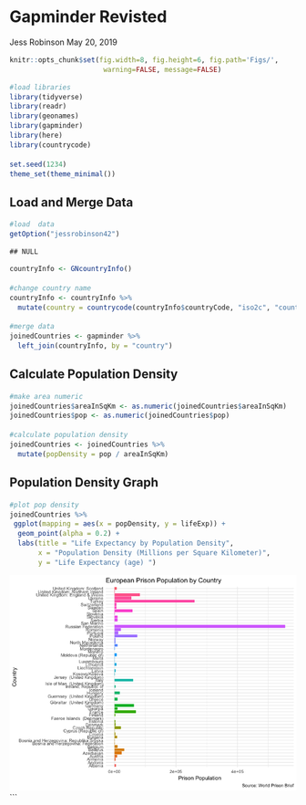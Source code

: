 Gapminder Revisted
================
Jess Robinson
May 20, 2019

``` r
knitr::opts_chunk$set(fig.width=8, fig.height=6, fig.path='Figs/',
                       warning=FALSE, message=FALSE)
```

``` r
#load libraries
library(tidyverse)
library(readr)
library(geonames)
library(gapminder)
library(here)
library(countrycode)

set.seed(1234)
theme_set(theme_minimal())
```

Load and Merge Data
-------------------

``` r
#load  data
getOption("jessrobinson42")
```

    ## NULL

``` r
countryInfo <- GNcountryInfo()

#change country name
countryInfo <- countryInfo %>%
  mutate(country = countrycode(countryInfo$countryCode, "iso2c", "country.name"))

#merge data
joinedCountries <- gapminder %>%
  left_join(countryInfo, by = "country")
```

Calculate Population Density
----------------------------

``` r
#make area numeric
joinedCountries$areaInSqKm <- as.numeric(joinedCountries$areaInSqKm)
joinedCountries$pop <- as.numeric(joinedCountries$pop)

#calculate population density
joinedCountries <- joinedCountries %>%
  mutate(popDensity = pop / areaInSqKm)
```

Population Density Graph
------------------------

``` r
#plot pop density
joinedCountries %>%
 ggplot(mapping = aes(x = popDensity, y = lifeExp)) +
  geom_point(alpha = 0.2) + 
  labs(title = "Life Expectancy by Population Density",
       x = "Population Density (Millions per Square Kilometer)",
       y = "Life Expectancy (age) ")
```

![](Figs/unnamed-chunk-3-1.png) \`\`\`
